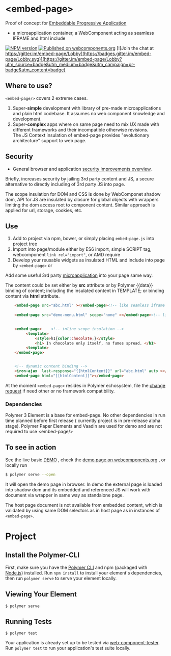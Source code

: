 # \<embed-page\>
Proof of concept for 
[Embeddable Progressive Application](https://github.com/EPA-WG/EPA-concept)
 - a microapplication container, a WebComponent acting as seamless IFRAME and html include

[![NPM version][npm-image]][npm-url]
[![Published on webcomponents.org](https://img.shields.io/badge/webcomponents.org-published-blue.svg)](https://www.webcomponents.org/element/EPA-WG/embed-page) 
[![Join the chat at https://gitter.im/embed-page/Lobby](https://badges.gitter.im/embed-page/Lobby.svg)](https://gitter.im/embed-page/Lobby?utm_source=badge&utm_medium=badge&utm_campaign=pr-badge&utm_content=badge)


## Where to use?
<code>&lt;embed-page/&gt;</code>  covers 2 extreme cases.

1.    Super-<b>simple</b> development with library of pre-made microapplications and plain html codebase.
            It assumes no web component knowledge and development.
2.    Super-<b>complex</b> apps where on same page need to mix UX made with different frameworks and their incompatible otherwise revisions.<br/>
            The JS Context insulation of embed-page provides "evolutionary architecture" support to web page.
    
    
## Security
* General browser and application [security improvements overview](security.md).
 
Briefly, increases security by jailing 3rd party content and JS, a secure alternative to directly including of 3rd party 
JS into page.
 
The scope insulation for DOM and CSS is done by WebComponet shadow dom, API for JS 
are insulated by closure for global objects with wrappers limiting the dom access root 
to component content. Similar approach is applied for url, storage, cookies, etc. 

## Use
1. Add to project via npm, bower, or simply placing `embed-page.js` into project tree
2. Import into page/module either by ES6 import, simple SCRIPT tag, webcomponent `link rel="import"`, or AMD require 
3. Develop your reusable widgets as insulated HTML and include into page by ```<embed-page>``` or
 
Add some useful 3rd party [microapplication](https://github.com/EPA-WG/EPA-concept/blob/master/microapplication.md) 
into your page same way.

The content could be set either by **src** attribute or by Polymer {{data}} binding of content;
including the insulated content in TEMPLATE; or binding content via **html** attribute.
```html
    <embed-page src="abc.html" ></embed-page><!-- like seamless iframe -->
    
    <embed-page src="demo-menu.html" scope="none" ></embed-page><!-- like html import, no insulation -->
    

    <embed-page>    <!-- inline scope insulation -->
         <template>
             <style>h1{color:chocolate;}</style>
             <h1> In chocolate only itself, no fumes spread. </h1>
         <template>
    </embed-page>


    <!-- dynamic content binding -->
    <iron-ajax  last-response="{{htmlContent}}" url="abc.html" auto ></iron-ajax>
    <embed-page html="[[htmlContent]]"></embed-page>    
```

At the moment ``` <embed-page> ``` resides in Polymer echosystem, file the 
[change request](https://github.com/EPA-WG/embed-page/issues) if need other or no framework compatibility.

### Dependencies
Polymer 3 Element is a base for embed-page. No other dependencies in run time planned before first release 
( currently project is in pre-release alpha stage). Polymer Paper Elements and Vaadin are used for demo and 
are not required to use \<embed-page/\>

## To see in action 
See the live basic [DEMO](https://raw-dot-custom-elements.appspot.com/EPA-WG/embed-page/v0.0.17/embed-page/demo/index.html)
, check the [demo page on webcomponents.org](https://www.webcomponents.org/element/EPA-WG/embed-page/demo/demo/index.html)
, or locally run
```bash
$ polymer serve --open
```
It will open the demo page in browser. 
In demo the external page is loaded into shadow dom and its embedded and referenced JS
will work with document via wrapper in same way as standalone page. 

The host page document is not available from embedded content, which is validated by using 
same DOM selectors as in host page as in instances of  ``` <embed-page> ```.

# Project
## Install the Polymer-CLI

First, make sure you have the [Polymer CLI](https://www.npmjs.com/package/polymer-cli) 
and npm (packaged with [Node.js](https://nodejs.org)) installed. 
Run `npm install` to install your element's dependencies, then run `polymer serve` 
to serve your element locally.

## Viewing Your Element

```
$ polymer serve
```

## Running Tests

```
$ polymer test
```

Your application is already set up to be tested via [web-component-tester](https://github.com/Polymer/web-component-tester). Run `polymer test` to run your application's test suite locally.

[npm-image]:      https://img.shields.io/npm/v/embed-page.svg
[npm-url]:        https://npmjs.org/package/embed-page
